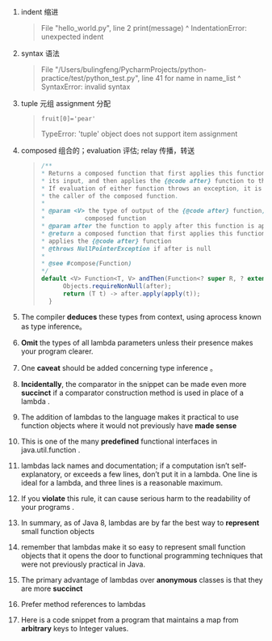 1. indent 缩进

   >   File "hello_world.py", line 2    print(message)    ^ IndentationError: unexpected indent

2. syntax 语法

   >   File "/Users/bulingfeng/PycharmProjects/python-practice/test/python_test.py", line 41
   >     for name in name_list
   >                          ^
   > SyntaxError: invalid syntax

3. tuple 元组 assignment 分配

   >     fruit[0]='pear'
   > TypeError: 'tuple' object does not support item assignment

4. composed 组合的；evaluation 评估; relay 传播，转送

   >```java
   >/**
   >* Returns a composed function that first applies this function to
   >* its input, and then applies the {@code after} function to the result.
   >* If evaluation of either function throws an exception, it is relayed to
   >* the caller of the composed function.
   >*
   >* @param <V> the type of output of the {@code after} function, and of the
   >*           composed function
   >* @param after the function to apply after this function is applied
   >* @return a composed function that first applies this function and then
   >* applies the {@code after} function
   >* @throws NullPointerException if after is null
   >*
   >* @see #compose(Function)
   >*/
   > default <V> Function<T, V> andThen(Function<? super R, ? extends V> after) {
   >       Objects.requireNonNull(after);
   >       return (T t) -> after.apply(apply(t));
   >   }
   >```

5. The compiler **deduces** these types from context, using aprocess known as type inference。

6. **Omit** the types of all lambda parameters unless their presence makes your program clearer.  

7. One **caveat**  should be added concerning type inference  。

8. **Incidentally**, the comparator in the snippet can be made even more **succinct**  if a comparator construction method is used in place of a lambda .

9. The addition of lambdas to the language makes it practical to use function
   objects where it would not previously have **made sense**  

10. This is one of the many **predefined**  functional interfaces in  java.util.function  .

11. lambdas lack names and documentation; if a computation isn’t self-explanatory, or exceeds a few lines, don’t put it in a lambda. One line is ideal for a lambda, and three lines is a reasonable maximum.  

12. If you **violate** this rule, it can cause serious harm to the readability of your programs .

13. In summary, as of Java 8, lambdas are by far the best way to **represent**  small function objects  

14. remember that lambdas make it so easy to represent small function objects that it opens the door to functional programming techniques that were not previously practical in Java.  

15. The primary advantage of lambdas over **anonymous** classes is that they are more **succinct** 

16. Prefer method references to lambdas  

17. Here is a code snippet from a program that maintains a map from **arbitrary**  keys to Integer values.  